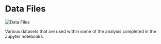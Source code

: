 # Data Files

![Data Files](https://wl-portfolio.s3.eu-west-2.amazonaws.com/images/data_files.jpg)

Various datasets that are used within some of the analysis completed in the Jupyter notebooks.
